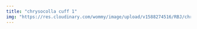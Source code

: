 ```yaml
---
title: "chrysocolla cuff 1"
img: "https://res.cloudinary.com/wommy/image/upload/v1588274516/RBJ/chrysocolla/27_bxsbms.jpg"
---
```

